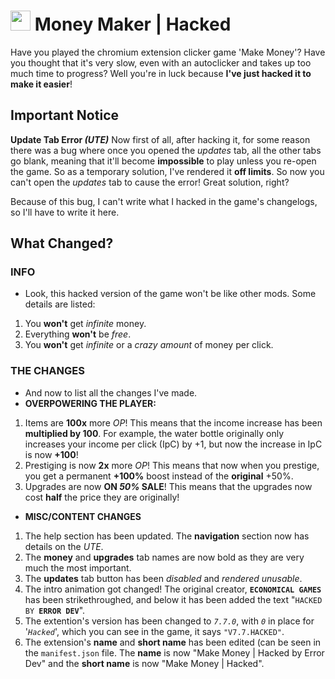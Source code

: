 # <img src="./dollar_bill.ico" width=32 height=32> Money Maker | Hacked
Have you played the chromium extension clicker game 'Make Money'?
Have you thought that it's very slow, even with an autoclicker and takes up too much time to progress?
Well you're in luck because **I've just hacked it to make it easier**!

## Important Notice
**Update Tab Error _(UTE)_**
Now first of all, after hacking it, for some reason there was a bug where once you opened the *updates* tab, all the other tabs go blank, meaning that it'll become **impossible** to play unless you re-open the game.
So as a temporary solution, I've rendered it **off limits**. So now you can't open the _updates_ tab to cause the error! Great solution, right?

Because of this bug, I can't write what I hacked in the game's changelogs, so I'll have to write it here.

## What Changed?
### INFO
- Look, this hacked version of the game won't be like other mods. Some details are listed:
1. You **won't** get _infinite_ money.
2. Everything **won't** be _free_.
3. You **won't** get _infinite_ or a _crazy amount_ of money per click.

### THE CHANGES
- And now to list all the changes I've made.
- **OVERPOWERING THE PLAYER:**
1. Items are **100x** more _OP_! This means that the income increase has been **multiplied by 100**. For example, the water bottle originally only increases your income per click (IpC) by +1, but now the increase in IpC is now **+100**!
2. Prestiging is now **2x** more _OP_! This means that now when you prestige, you get a permanent **+100%** boost instead of the **original** +50%.
3. Upgrades are now **ON _50%_ SALE**! This means that the upgrades now cost **half** the price they are originally!

- **MISC/CONTENT CHANGES**
1. The help section has been updated. The **navigation** section now has details on the _UTE_.
2. The **money** and **upgrades** tab names are now bold as they are very much the most important.
3. The **updates** tab button has been _disabled_ and _rendered unusable_.
4. The intro animation got changed! The original creator, **`ECONOMICAL GAMES`** has been strikethroughed, and below it has been added the text "`HACKED BY `**`ERROR DEV`**".
5. The extention's version has been changed to _`7.7.0`_, with _`0`_ in place for '_`Hacked`_', which you can see in the game, it says `"V7.7.HACKED"`.
6. The extension's **name** and **short name** has been edited (can be seen in the `manifest.json` file. The **name** is now "Make Money | Hacked by Error Dev" and the **short name** is now "Make Money | Hacked".
